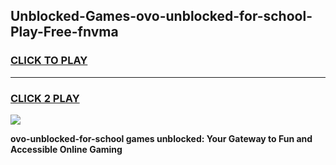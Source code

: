 
## Unblocked-Games-ovo-unblocked-for-school-Play-Free-fnvma
<h3>
<a href="https://premium76.site?title=ovo-unblocked-for-school&ref=18A1">CLICK TO PLAY</a></h3>
<hr>

<h3>
<a href="https://premium76.site?title=ovo-unblocked-for-school&ref=18A1">CLICK 2 PLAY</a>
  
</h3>

<a href="https://premium76.site?title=ovo-unblocked-for-school&ref=18A1"><img src="https://clearcache.store/games.png"></a>


**ovo-unblocked-for-school games unblocked: Your Gateway to Fun and Accessible Online Gaming**
